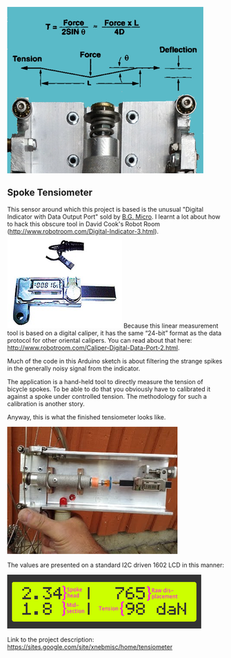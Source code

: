 
![](img/IMG_2161b_exp2-60.JPG)

## Spoke Tensiometer

This sensor around which this project is based is the unusual "Digital Indicator with Data Output Port" sold by [B.G. Micro](http://www.bgmicro.com/digitalcaliperwithdataoutputport.aspx). I learnt a lot about how to hack this obscure tool in David Cook's Robot Room (http://www.robotroom.com/Digital-Indicator-3.html).
![](img/tol1049.2.jpg)
Because this linear measurement tool is based on a digital caliper, it has the same “24-bit” format as the data protocol for other oriental calipers. You can read about that here: http://www.robotroom.com/Caliper-Digital-Data-Port-2.html.

Much of the code in this Arduino sketch is about filtering the strange spikes in the generally noisy signal from the indicator.

The application is a hand-held tool to directly measure the tension of bicycle spokes. To be able to do that you obviously have to calibrated it against a spoke under controlled tension. The methodology for such a calibration is another story.

Anyway, this is what the finished tensiometer looks like.

![](img/IMG_2242_395.JPG)

The values are presented on a standard I2C driven 1602 LCD in this manner:

![](img/LCD_example_x4_commented.png)

Link to the project description: https://sites.google.com/site/xnebmisc/home/tensiometer


